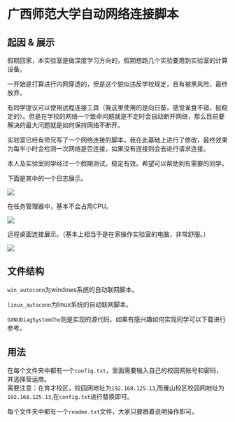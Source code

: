 # 广西师范大学自动网络连接脚本

## 起因 & 展示

假期回家，本实验室是做深度学习方向的，假期想跑几个实验要用到实验室的计算设备。

一开始是打算进行内网穿透的，但是这个貌似违反学校规定，且有被黑风险，最终放弃。

有同学提议可以使用远程连接工具（我这里使用的是向日葵，感觉雀食不错，挺稳定的）。但是在学校的网络一个致命问题就是不定时会自动断开网络，那么目前要解决的最大问题就是如何保持网络不断开。

实验室已经有师兄写了一个网络连接的脚本，我在此基础上进行了修改，最终效果为每半小时会检测一次网络是否连接，如果没有连接则会去进行请求连接。

本人及实验室同学经过一个假期测试，稳定有效。希望可以帮助到有需要的同学。



下面是其中的一个日志展示。

![](https://img2022.cnblogs.com/blog/1517575/202201/1517575-20220123220522347-1250021885.png)



在任务管理器中，基本不会占用CPU。

![](https://img2022.cnblogs.com/blog/1517575/202201/1517575-20220123220647482-303876663.png)



远程桌面连接展示。（基本上相当于是在家操作实验室的电脑，非常舒服。）

![](https://img2022.cnblogs.com/blog/1517575/202201/1517575-20220123223401643-1706536963.png)





## 文件结构

`win_autoconn`为windows系统的自动联网脚本。

`linux_autoconn`为linux系统的自动联网脚本。

`GXNUDiagSystemCho`则是实现的源代码，如果有感兴趣如何实现同学可以下载进行参考。





## 用法

在每个文件夹中都有一个`config.txt`，里面需要输入自己的校园网账号和密码，并选择营运商。   
需要注意：在育才校区，校园网地址为`192.168.125.13`,而雁山校区校园网地址为`192.168.125.13`,在`config.txt`进行替换即可。

每个文件夹中都有一个`readme.txt`文件，大家只要跟着说明操作即可。











